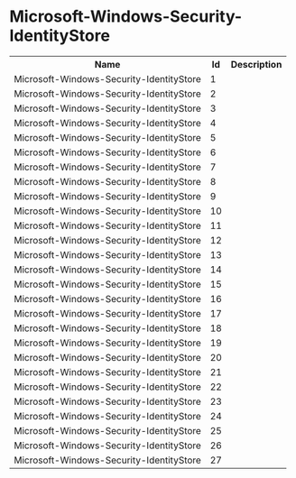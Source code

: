 # Microsoft-Windows-Security-IdentityStore

<table>
<colgroup><col/><col/><col/></colgroup>
<tr><th>Name</th><th>Id</th><th>Description</th></tr>
<tr><td>Microsoft-Windows-Security-IdentityStore</td><td>1</td><td></td></tr>
<tr><td>Microsoft-Windows-Security-IdentityStore</td><td>2</td><td></td></tr>
<tr><td>Microsoft-Windows-Security-IdentityStore</td><td>3</td><td></td></tr>
<tr><td>Microsoft-Windows-Security-IdentityStore</td><td>4</td><td></td></tr>
<tr><td>Microsoft-Windows-Security-IdentityStore</td><td>5</td><td></td></tr>
<tr><td>Microsoft-Windows-Security-IdentityStore</td><td>6</td><td></td></tr>
<tr><td>Microsoft-Windows-Security-IdentityStore</td><td>7</td><td></td></tr>
<tr><td>Microsoft-Windows-Security-IdentityStore</td><td>8</td><td></td></tr>
<tr><td>Microsoft-Windows-Security-IdentityStore</td><td>9</td><td></td></tr>
<tr><td>Microsoft-Windows-Security-IdentityStore</td><td>10</td><td></td></tr>
<tr><td>Microsoft-Windows-Security-IdentityStore</td><td>11</td><td></td></tr>
<tr><td>Microsoft-Windows-Security-IdentityStore</td><td>12</td><td></td></tr>
<tr><td>Microsoft-Windows-Security-IdentityStore</td><td>13</td><td></td></tr>
<tr><td>Microsoft-Windows-Security-IdentityStore</td><td>14</td><td></td></tr>
<tr><td>Microsoft-Windows-Security-IdentityStore</td><td>15</td><td></td></tr>
<tr><td>Microsoft-Windows-Security-IdentityStore</td><td>16</td><td></td></tr>
<tr><td>Microsoft-Windows-Security-IdentityStore</td><td>17</td><td></td></tr>
<tr><td>Microsoft-Windows-Security-IdentityStore</td><td>18</td><td></td></tr>
<tr><td>Microsoft-Windows-Security-IdentityStore</td><td>19</td><td></td></tr>
<tr><td>Microsoft-Windows-Security-IdentityStore</td><td>20</td><td></td></tr>
<tr><td>Microsoft-Windows-Security-IdentityStore</td><td>21</td><td></td></tr>
<tr><td>Microsoft-Windows-Security-IdentityStore</td><td>22</td><td></td></tr>
<tr><td>Microsoft-Windows-Security-IdentityStore</td><td>23</td><td></td></tr>
<tr><td>Microsoft-Windows-Security-IdentityStore</td><td>24</td><td></td></tr>
<tr><td>Microsoft-Windows-Security-IdentityStore</td><td>25</td><td></td></tr>
<tr><td>Microsoft-Windows-Security-IdentityStore</td><td>26</td><td></td></tr>
<tr><td>Microsoft-Windows-Security-IdentityStore</td><td>27</td><td></td></tr>
</table>
